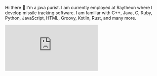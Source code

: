 Hi there 👋 I'm a java purist. I am currently employed at Raytheon where I develop missile tracking software. I am familiar with C++, Java, C, Ruby, Python, JavaScript, HTML, Groovy, Kotlin, Rust, and many more.

![Stats](https://raw.githubusercontent.com/NathanW-05/NathanW-05/main/message.HTML)
